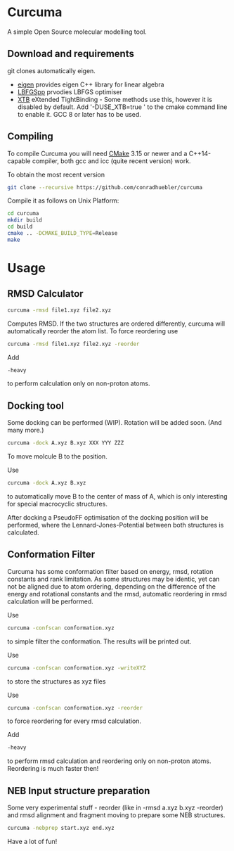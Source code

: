 # Curcuma

A simple Open Source molecular modelling tool.

## Download and requirements
git clones automatically eigen.
- [eigen](https://gitlab.com/libeigen/eigen) provides eigen C++ library for linear algebra
- [LBFGSpp](https://github.com/yixuan/LBFGSpp/) prvodies LBFGS optimiser
- [XTB](https://github.com/grimme-lab/xtb) eXtended TightBinding - Some methods use this, however it is disabled by default. Add '-DUSE_XTB=true ' to the cmake command line to enable it. GCC 8 or later has to be used.

## Compiling
To compile Curcuma you will need [CMake](https://cmake.org/download/) 3.15 or newer and a C++14-capable compiler, both gcc and icc (quite recent version) work.

To obtain the most recent version
```sh
git clone --recursive https://github.com/conradhuebler/curcuma
```

Compile it as follows on Unix Platform:
```sh
cd curcuma 
mkdir build
cd build
cmake .. -DCMAKE_BUILD_TYPE=Release
make
```

# Usage

## RMSD Calculator
```sh
curcuma -rmsd file1.xyz file2.xyz
```
Computes RMSD. If the two structures are ordered differently, curcuma will automatically reorder the atom list. To force reordering use
```sh
curcuma -rmsd file1.xyz file2.xyz -reorder
```

Add
```sh
-heavy
```
to perform calculation only on non-proton atoms.

## Docking tool
Some docking can be performed (WIP). Rotation will be added soon. (And many more.)

```sh
curcuma -dock A.xyz B.xyz XXX YYY ZZZ
```
To move molcule B to the position.

Use
```sh
curcuma -dock A.xyz B.xyz
```
to automatically move B to the center of mass of A, which is only interesting for special macrocyclic structures.

After docking a PseudoFF optimisation of the docking position will be performed, where the Lennard-Jones-Potential between both structures is calculated.

## Conformation Filter
Curcuma has some conformation filter based on energy, rmsd, rotation constants and rank limitation. As some structures may be identic, yet can not be aligned due to atom ordering, depending on the difference of the energy and rotational constants and the rmsd, automatic reordering in rmsd calculation will be performed.

Use
```sh
curcuma -confscan conformation.xyz
```
to simple filter the conformation. The results will be printed out.

Use
```sh
curcuma -confscan conformation.xyz -writeXYZ
```
to store the structures as xyz files

Use
```sh
curcuma -confscan conformation.xyz -reorder
```
to force reordering for every rmsd calculation.

Add
```sh
-heavy
```
to perform rmsd calculation and reordering only on non-proton atoms. Reordering is much faster then!


## NEB Input structure preparation
Some very experimental stuff - reorder (like in -rmsd a.xyz b.xyz -reorder) and rmsd alignment and fragment moving to prepare some NEB structures.

```sh
curcuma -nebprep start.xyz end.xyz
```



Have a lot of fun!
